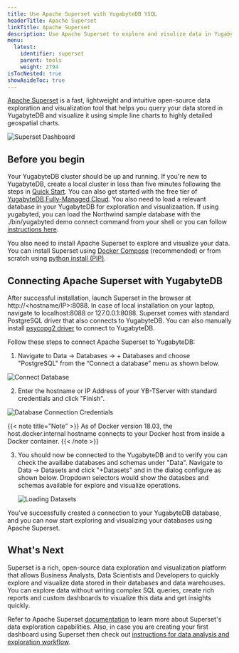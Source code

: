 ```yaml
---
title: Use Apache Superset with YugabyteDB YSQL
headerTitle: Apache Superset
linkTitle: Apache Superset
description: Use Apache Superset to explore and visulize data in YugabyteDB.
menu:
  latest:
    identifier: superset
    parent: tools
    weight: 2794
isTocNested: true
showAsideToc: true
---
```


[Apache Superset](https://superset.apache.org/) is a fast, lightweight and intuitive open-source data exploration and visualization tool that helps you query your data stored in YugabyteDB and visualize it using simple line charts to highly detailed geospatial charts.

![Superset Dashboard](/images/develop/tools/superset/dashboard.png)

## Before you begin

Your YugabyteDB cluster should be up and running. If you're new to YugabyteDB, create a local cluster in less than five minutes following the steps in [Quick Start](../../quick-start/install). You can also get started with the free tier of [YugabyteDB Fully-Managed Cloud](https://www.yugabyte.com/cloud/). You also need to load a relevant database in your YugabyteDB for exploration and visualizaation. If using yugabyted, you can load the Northwind sample database with the ./bin/yugabyted demo connect command from your shell or you can follow [instructions here](https://docs.yugabyte.com/latest/sample-data/northwind/).

You also need to install Apache Superset to explore and visualize your data. You can install Superset using [Docker Compose](https://superset.apache.org/docs/installation/installing-superset-using-docker-compose) (recommended) or from scratch using [python install (PIP)](https://superset.apache.org/docs/installation/installing-superset-from-scratch).

## Connecting Apache Superset with YugabyteDB

After successful installation, launch Superset in the browser at http://<hostname/IP>:8088. In case of local installation on your laptop, navigate to localhost:8088 or 127.0.0.1:8088. Superset comes with standard PostgreSQL driver that also connects to YugabyteDB. You can also manually install [psycopg2 driver](https://www.psycopg.org/docs/) to connect to YugabyteDB.

Follow these steps to connect Apache Superset to YugabyteDB:

1. Navigate to Data → Databases → + Databases and choose "PostgreSQL" from the “Connect a database” menu as shown below.

![Connect Database](/images/develop/tools/superset/connect-database.png)

2. Enter the hostname or IP Address of your YB-TServer with standard credentials and click "Finish".

![Database Connection Credentials](/images/develop/tools/superset/connect-ybdb.png)

{{< note title="Note" >}}
As of Docker version 18.03, the host.docker.internal hostname connects to your Docker host from inside a Docker container.
{{< /note >}}

3. You should now be connected to the YugabyteDB and to verify you can check the availabe databases and schemas under "Data". Navigate to Data → Datasets and click "+Datasets" and in the dialog configure as shown below. Dropdown selectors would show the datasbes and schemas available for explore and visualize operations.

    ![Loading Datasets](/images/develop/tools/superset/load-dataset.png)

You've successfully created a connection to your YugabyteDB database, and you can now start exploring and visualizing your databases using Apache Superset.

## What's Next

Superset is a rich, open-source data exploration and visualization platform that allows Business Analysts, Data Scientists and Developers to quickly explore and visualize data stored in their databases and data warehouses. You can explore data without writing complex SQL queries, create rich reports and custom dashboards to visualize this data and get insights quickly.

Refer to Apache Superset [documentation](https://superset.apache.org/docs/creating-charts-dashboards/exploring-data#exploring-data-in-superset) to learn more about Superset's data exploration capabilities. Also, in case you are creating your first dashboard using Superset then check out [instructions for data analysis and exploration workflow](https://superset.apache.org/docs/creating-charts-dashboards/creating-your-first-dashboard/).
